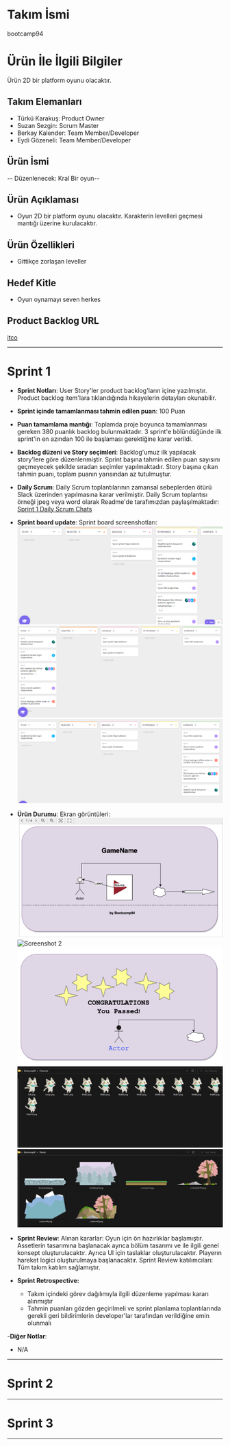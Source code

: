 # **Takım İsmi**

bootcamp94

# Ürün İle İlgili Bilgiler

Ürün 2D bir platform oyunu olacaktır.

## Takım Elemanları

- Türkü Karakuş: Product Owner
- Suzan Sezgin: Scrum Master
- Berkay Kalender: Team Member/Developer
- Eydi Gözeneli: Team Member/Developer

## Ürün İsmi

-- Düzenlenecek: Kral Bir oyun--

## Ürün Açıklaması

- Oyun 2D bir platform oyunu olacaktır. Karakterin levelleri geçmesi mantığı üzerine kurulacaktır.

## Ürün Özellikleri

- Gittikçe zorlaşan leveller

## Hedef Kitle

- Oyun oynamayı seven herkes

## Product Backlog URL

[itco](#)

---

# Sprint 1

- **Sprint Notları**: User Story'ler product backlog'ların içine yazılmıştır. Product backlog item'lara tıklandığında hikayelerin detayları okunabilir.

- **Sprint içinde tamamlanması tahmin edilen puan**: 100 Puan

- **Puan tamamlama mantığı**: Toplamda proje boyunca tamamlanması gereken 380 puanlık backlog bulunmaktadır. 3 sprint'e bölündüğünde ilk sprint'in en azından 100 ile başlaması gerektiğine karar verildi.

- **Backlog düzeni ve Story seçimleri**: Backlog'umuz ilk yapılacak story'lere göre düzenlenmiştir. Sprint başına tahmin edilen puan sayısını geçmeyecek şekilde sıradan seçimler yapılmaktadır. Story başına çıkan tahmin puanı, toplam puanın yarısından az tutulmuştur. 

- **Daily Scrum**: Daily Scrum toplantılarının zamansal sebeplerden ötürü Slack üzerinden yapılmasına karar verilmiştir. Daily Scrum toplantısı örneği jpeg veya word olarak Readme'de tarafımızdan paylaşılmaktadır: [Sprint 1 Daily Scrum Chats](https://github.com/w3eydi/bootcamp94/blob/sprint/img/Sprint/DailyScrumMeetingNotesSprint1.docx)

- **Sprint board update**: Sprint board screenshotları: 
![Backlog 1](https://github.com/w3eydi/bootcamp94/blob/sprint/img/Sprint/BoardScreenShats/Sprint1_1.png) 
![Backlog 2](https://github.com/w3eydi/bootcamp94/blob/sprint/img/Sprint/BoardScreenShats/Sprint1_2.png) 
![Backlog 3](https://github.com/w3eydi/bootcamp94/blob/sprint/img/Sprint/BoardScreenShats/Sprint1_3.png)

- **Ürün Durumu**: Ekran görüntüleri:
  ![Screenshot 1](https://github.com/w3eydi/bootcamp94/blob/UI/img/UI/Baslang%C4%B1c.png)
  ![Screenshot 2](https://github.com/w3eydi/bootcamp94/blob/UI/img/UI/oyunekran%C4%B1.png)
  ![Screenshot 3](https://github.com/w3eydi/bootcamp94/blob/UI/img/UI/b%C3%B6l%C3%BCmsonu.png)
  ![Screenshot 4](img/Design/characters.png)
  ![Screenshot 5](img/Design/tilesets.png)


- **Sprint Review**: 
Alınan kararlar: Oyun için ön hazırlıklar başlamıştır. Assetlerin tasarımına başlanacak ayrıca bölüm tasarımı ve ile ilgili genel konsept oluşturulacaktır. Ayrıca UI için taslaklar oluşturulacaktır. Playerın hareket logici oluşturulmaya başlanacaktır.  Sprint Review katılımcıları: Tüm takım katılım sağlamıştır.

- **Sprint Retrospective:**
  - Takım içindeki görev dağılımıyla ilgili düzenleme yapılması kararı alınmıştır
  - Tahmin puanları gözden geçirilmeli ve sprint planlama toplantılarında gerekli geri bildirimlerin developer'lar tarafından verildiğine emin olunmalı
 

-**Diğer Notlar**:
- N/A

---

# Sprint 2



---

# Sprint 3



---
